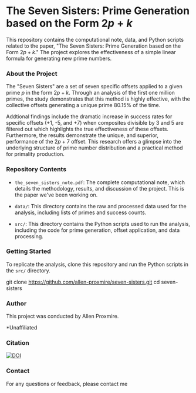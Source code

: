 # The Seven Sisters: Prime Generation based on the Form $2p + k$

This repository contains the computational note, data, and Python scripts related to the paper, "The Seven Sisters: Prime Generation based on the Form $2p+k$." The project explores the effectiveness of a simple linear formula for generating new prime numbers.

### **About the Project**

The "Seven Sisters" are a set of seven specific offsets applied to a given prime $p$ in the form $2p+k$. Through an analysis of the first one million primes, the study demonstrates that this method is highly effective, with the collective offsets generating a unique prime 80.15% of the time.

Addtional findings include the dramatic increase in success rates for specific offsets (+1, -5, and +7) when composites divisible by 3 and 5 are filtered out which highlights the true effectiveness of these offsets. Furthermore, the results demonstrate the unique, and superior, performance of the $2p+7$ offset.  This research offers a glimpse into the underlying structure of prime number distribution and a practical method for primality production.

### **Repository Contents**

* `the_seven_sisters_note.pdf`: The complete computational note, which details the methodology, results, and discussion of the project. This is the paper we've been working on.

* `data/`: This directory contains the raw and processed data used for the analysis, including lists of primes and success counts.

* `src/`: This directory contains the Python scripts used to run the analysis, including the code for prime generation, offset application, and data processing.

### **Getting Started**

To replicate the analysis, clone this repository and run the Python scripts in the `src/` directory.

git clone https://github.com/allen-proxmire/seven-sisters.git
cd seven-sisters


### **Author**

This project was conducted by Allen Proxmire.

\*Unaffiliated

### **Citation**

[![DOI](https://zenodo.org/badge/DOI/10.5281/zenodo.16916095.svg)](https://doi.org/10.5281/zenodo.16916095)

### **Contact**

For any questions or feedback, please contact me
